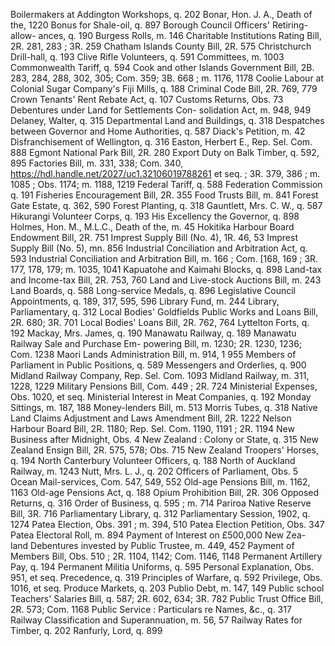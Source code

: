 Boilermakers at Addington Workshops, q. 202 Bonar, Hon. J. A., Death of the, 1220 Bonus for Shale-oil, q. 897 Borough Council Officers' Retiring-allow- ances, q. 190 Burgess Rolls, m. 146 Charitable Institutions Rating Bill, 2R. 281, 283 ; 3R. 259 Chatham Islands County Bill, 2R. 575 Christchurch Drill-hall, q. 193 Clive Rifle Volunteers, q. 591 Committees, m. 1003 Commonwealth Tariff, q. 594 Cook and other Islands Government Bill, 2B. 283, 284, 288, 302, 305; Com. 359; 3B. 668 ; m. 1176, 1178 Coolie Labour at Colonial Sugar Company's Fiji Mills, q. 188 Criminal Code Bill, 2R. 769, 779 Crown Tenants' Rent Rebate Act, q. 107 Customs Returns, Obs. 73 Debentures under Land for Settlements Con- solidation Act, m. 948, 949 Delaney, Walter, q. 315 Departmental Land and Buildings, q. 318 Despatches between Governor and Home Authorities, q. 587 Diack's Petition, m. 42 Disfranchisement of Wellington, q. 316 Easton, Herbert E., Rep. Sel. Com. 888 Egmont National Park Bill, 2R. 280 Export Duty on Balk Timber, q. 592, 895 Factories Bill, m. 331, 338; Com. 340, https://hdl.handle.net/2027/uc1.32106019788261 et seq. ; 3R. 379, 386 ; m. 1085 ; Obs. 1174; m. 1188, 1219 Federal Tariff, q. 588 Federation Commission q. 191 Fisheries Encouragement Bill, 2R. 355 Food Trusts Bill, m. 841 Forest Gate Estate, q. 362, 590 Forest Planting, q. 318 Gauntlett, Mrs. C. W., q. 587 Hikurangi Volunteer Corps, q. 193 His Excellency the Governor, q. 898 Holmes, Hon. M., M.L.C., Death of the, m. 45 Hokitika Harbour Board Endowment Bill, 2R. 751 Imprest Supply Bill (No. 4), 1R. 46, 53 Imprest Supply Bill (No. 5), mn. 856 Industrial Conciliation and Arbitration Act, q. 593 Industrial Conciliation and Arbitration Bill, m. 166 ; Com. [168, 169 ; 3R. 177, 178, 179; m. 1035, 1041 Kapuatohe and Kaimahi Blocks, q. 898 Land-tax and Income-tax Bill, 2R. 753, 760 Land and Live-stock Auctions Bill, m. 243 Land Boards, q. 588 Long-service Medals, q. 896 Legislative Council Appointments, q. 189, 317, 595, 596 Library Fund, m. 244 Library, Parliamentary, q. 312 Local Bodies' Goldfields Public Works and Loans Bill, 2R. 680; 3R. 701 Local Bodies' Loans Bill, 2R. 762, 764 Lyttelton Forts, q. 192 Mackay, Mrs. James, q. 190 Manawatu Railway, q. 189 Manawatu Railway Sale and Purchase Em- powering Bill, m. 1230; 2R. 1230, 1236; Com. 1238 Maori Lands Administration Bill, m. 914, 1 955 Members of Parliament in Public Positions, q. 589 Messengers and Orderlies, q. 900 Midland Railway Company, Rep. Sel. Com. 1093 Midland Railway, m. 311, 1228, 1229 Military Pensions Bill, Com. 449 ; 2R. 724 Ministerial Expenses, Obs. 1020, et seq. Ministerial Interest in Meat Companies, q. 192 Monday Sittings, m. 187, 188 Money-lenders Bill, m. 513 Morris Tubes, q. 318 Native Land Claims Adjustment and Laws Amendment Bill, 2R. 1222 Nelson Harbour Board Bill, 2R. 1180; Rep. Sel. Com. 1190, 1191 ; 2R. 1194 New Business after Midnight, Obs. 4 New Zealand : Colony or State, q. 315 New Zealand Ensign Bill, 2R. 575, 578; Obs. 715 New Zealand Troopers' Horses, q. 194 North Canterbury Volunteer Officers, q. 188 North of Auckland Railway, m. 1243 Nutt, Mrs. L. J., q. 202 Officers of Parliament, Obs. 5 Ocean Mail-services, Com. 547, 549, 552 Old-age Pensions Bill, m. 1162, 1163 Old-age Pensions Act, q. 188 Opium Prohibition Bill, 2R. 306 Opposed Returns, q. 316 Order of Business, q. 595 ; m. 714 Pariroa Native Reserve Bill, 3R. 716 Parliamentary Library, q. 312 Parliamentary Session, 1902, q. 1274 Patea Election, Obs. 391 ; m. 394, 510 Patea Election Petition, Obs. 347 Patea Electoral Roll, m. 894 Payment of Interest on £500,000 New Zea- land Debentures invested by Public Trustee, m. 449, 452 Payment of Members Bill, Obs. 510 ; 2R. 1104, 1142; Com. 1146, 1148 Permanent Artillery Pay, q. 194 Permanent Militia Uniforms, q. 595 Personal Explanation, Obs. 951, et seq. Precedence, q. 319 Principles of Warfare, q. 592 Privilege, Obs. 1016, et seq. Produce Markets, q. 203 Publio Debt, m. 147, 149 Public school Teachers' Salaries Bill, q. 587; 2R. 602, 634; 3R. 782 Public Trust Office Bill, 2R. 573; Com. 1168 Public Service : Particulars re Names, &c., q. 317 Railway Classification and Superannuation, m. 56, 57 Railway Rates for Timber, q. 202 Ranfurly, Lord, q. 899 